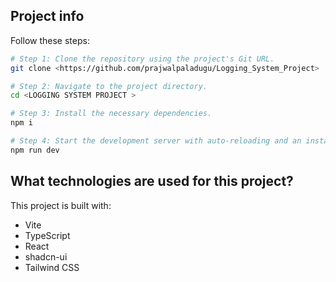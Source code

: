 ## Project info

Follow these steps:

```sh
# Step 1: Clone the repository using the project's Git URL.
git clone <https://github.com/prajwalpaladugu/Logging_System_Project>

# Step 2: Navigate to the project directory.
cd <LOGGING SYSTEM PROJECT >

# Step 3: Install the necessary dependencies.
npm i

# Step 4: Start the development server with auto-reloading and an instant preview.
npm run dev
```

## What technologies are used for this project?

This project is built with:

- Vite
- TypeScript
- React
- shadcn-ui
- Tailwind CSS
